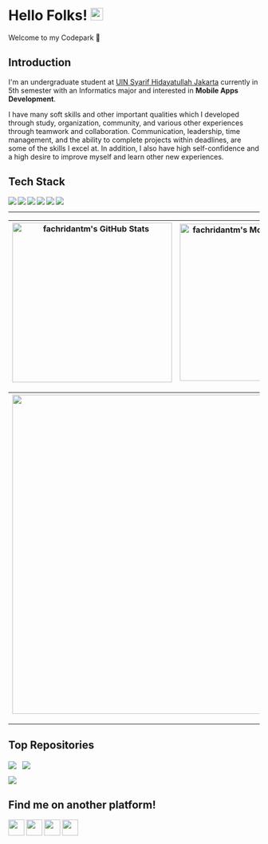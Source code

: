 # Hello Folks! [<img src="https://media.giphy.com/media/hvRJCLFzcasrR4ia7z/giphy.gif" width="25px">](https://fachridantm.github.io/)
Welcome to my Codepark 🏡  

## Introduction
I'm an undergraduate student at [UIN Syarif Hidayatullah Jakarta](https://www.uinjkt.ac.id/) currently in 5th semester with an Informatics major and interested in **Mobile Apps Development**.  

I have many soft skills and other important qualities which I developed through study, organization, community, and various other experiences through teamwork and collaboration. Communication, leadership, time management, and the ability to complete projects within deadlines, are some of the skills I excel at. In addition, I also have high self-confidence and a high desire to improve myself and learn other new experiences.  

## Tech Stack
  <img align="left" src="https://img.shields.io/badge/git-%23F05033.svg?logo=git&logoColor=white">
  <img align="left" src="https://img.shields.io/badge/Android-3DDC84?logo=android&logoColor=white">
  <img align="left" src="https://img.shields.io/badge/java-%23ED8B00.svg?logo=java&logoColor=white">
  <img align="left" src="https://img.shields.io/badge/kotlin-%230095D5.svg?logo=kotlin&logoColor=white">
  <img align="left" src="https://img.shields.io/badge/IntelliJIDEA-000000.svg?logo=intellij-idea&logoColor=white">
  <img src="https://wakatime.com/badge/user/86dab614-3d73-414f-ac95-9d23f118db89.svg">
  
---
    
| <img align="center" width="320px" src="https://github-readme-stats-eight-theta.vercel.app/api?username=fachridantm&show_icons=true&theme=tokyonight&include_all_commits=true&count_private=true" alt="fachridantm's GitHub Stats"> | <img align="center" width="315px" src="https://github-readme-stats-eight-theta.vercel.app/api/top-langs/?username=fachridantm&langs_count=8&layout=compact&theme=tokyonight" alt="fachridantm's Most Used Language">
| ------------- | ------------- |  

| [<img align="center" width="640px" src="https://github-readme-stats.vercel.app/api/wakatime?username=fachridantm&layout=compact&theme=tokyonight">](https://wakatime.com/@fachridantm)
| ------------- |

---

## Top Repositories
[<img align="center" src="https://github-readme-stats.vercel.app/api/pin/?username=fachridantm&repo=Dicoding-AndroidPemula&show_icons=true&theme=tokyonight">](https://github.com/fachridantm/Dicoding-AndroidPemula)
&nbsp;
[<img align="center" src="https://github-readme-stats.vercel.app/api/pin/?username=fachridantm&repo=Smart-Villager&show_icons=true&theme=tokyonight">](https://github.com/fachridantm/Smart-Villager)

[<img align="center" src="https://github-readme-stats.vercel.app/api/pin/?username=fachridantm&repo=Asymmetric-Crypto-App&show_icons=true&theme=tokyonight">](https://github.com/fachridantm/Asymmetric-Crypto-App)

## Find me on another platform!

<a href="https://www.linkedin.com/in/fachridantm/">
  <code title="LinkedIn" alt="LinkedIn"><img width="32px" src="https://content.linkedin.com/content/dam/me/brand/en-us/brand-home/logos/In-Blue-Logo.png.original.png"></a></code>
<a href="https://www.instagram.com/fachridantm/">
  <code title="Instagram" alt="Instagram"><img width="32px" src="https://upload.wikimedia.org/wikipedia/commons/thumb/a/a5/Instagram_icon.png/600px-Instagram_icon.png"></a></code>
<a href="https://www.sololearn.com/profile/15468256">
  <code title="SoloLearn" alt="SoloLearn"><img width="32px" src="https://pbs.twimg.com/profile_images/1410707398021550084/MmGTT4dY_400x400.jpg"></a></code>
<a href="https://gitlab.com/fachridantm/">
  <code title="GitLab" alt="GitLab"><img width="32px" src="https://cdn.iconscout.com/icon/free/png-256/gitlab-282507.png"></a></code>

<!-- <details>
    <summary>:zap: Recent GitHub Activity</summary>
<!--START_SECTION:activity-->
<!-- 1. 🗣 Commented on [#3](https://github.com/Dadangdut33/Screen-Translate/issues/3) in [Dadangdut33/Screen-Translate](https://github.com/Dadangdut33/Screen-Translate) -->
<!--END_SECTION:activity--> 
<!--
**fachridantm/fachridantm** is a ✨ _special_ ✨ repository because its `README.md` (this file) appears on your GitHub profile.

Here are some ideas to get you started:

- 🔭 I’m currently working on ...
- 🌱 I’m currently learning ...
- 👯 I’m looking to collaborate on ...
- 🤔 I’m looking for help with ...
- 💬 Ask me about ...
- 📫 How to reach me: ...
- 😄 Pronouns: ...
- ⚡ Fun fact: ...
-->

